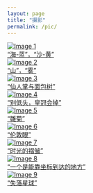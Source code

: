 ```yaml
---
layout: page
title: "摄影"
permalink: /pic/
---
```


<div class="gallery">
  <a href="{{ '/assets/images/001.JPG' | relative_url }}" data-lightbox="gallery" data-title="📍鼓浪屿<br>
  NIKON D90, 51mm, f/11, 1/800s, ISO 200">
    <img src="{{ '/assets/images/001.JPG' | relative_url }}" alt="Image 1">
    <div class="caption">“海-蓝”，“沙-黄”</div>
  </a>
  <a href="{{ '/assets/images/002.JPG' | relative_url }}" data-lightbox="gallery" data-title="📍马里冷旧<br>
  FUJIFILM X100T, 23mm, f/2, 1/1000s, ISO 400">
    <img src="{{ '/assets/images/002.JPG' | relative_url }}" alt="Image 2">
    <div class="caption">“山”，“雾”</div>
  </a>
  <a href="{{ '/assets/images/003.JPG' | relative_url }}" data-lightbox="gallery" data-title="📍厦门植物园<br>
  NIKON D90, 24mm, f/4.5, 1/2000s, ISO 400">
    <img src="{{ '/assets/images/003.JPG' | relative_url }}" alt="Image 3">
    <div class="caption">“仙人掌与面包树”</div>
  </a>
  <a href="{{ '/assets/images/004.JPG' | relative_url }}" data-lightbox="gallery" data-title="📍成都2号线<br>
  iPhone 7, 28mm, f/1.8, 1/17s, ISO 64">
    <img src="{{ '/assets/images/004.JPG' | relative_url }}" alt="Image 4">
    <div class="caption">“别低头，皇冠会掉”</div>
  </a>
  <a href="{{ '/assets/images/005.JPG' | relative_url }}" data-lightbox="gallery" data-title="📍美国伊萨夸<br>
  FUJIFILM X100T, 23mm, f/5.6, 1/2000s, ISO 640">
    <img src="{{ '/assets/images/005.JPG' | relative_url }}" alt="Image 5">
    <div class="caption">“雛菊”</div>
  </a>
    <a href="{{ '/assets/images/006.JPG' | relative_url }}" data-lightbox="gallery" data-title="📍英国伦敦<br>
  FUJIFILM X-T4, 33mm, f/2, 1/600s, ISO 320">
    <img src="{{ '/assets/images/006.JPG' | relative_url }}" alt="Image 6">
    <div class="caption">“伦敦眼”</div>
  </a>
    <a href="{{ '/assets/images/007.JPG' | relative_url }}" data-lightbox="gallery" data-title="📍美国羚羊谷<br>
  FUJIFILM X-T30II, 44mm, f/5, 1/220s, ISO 160">
    <img src="{{ '/assets/images/007.JPG' | relative_url }}" alt="Image 7">
    <div class="caption">“时光的褶皱”</div>
  </a>
    <a href="{{ '/assets/images/008.JPG' | relative_url }}" data-lightbox="gallery" data-title="📍38°23&apos;37.7&quot;N 110°49&apos;56.4&quot;W <br>
  FUJIFILM X-T30II, 68mm, f/5.6, 1/950s, ISO 80">
    <img src="{{ '/assets/images/008.JPG' | relative_url }}" alt="Image 8">
    <div class="caption">“一个是能靠坐标到达的地方”</div>
  </a>
      <a href="{{ '/assets/images/009.JPG' | relative_url }}" data-lightbox="gallery" data-title="📍工厂孤峰 <br>
  Hasselblad, 24mm, f/6.3, 1/640s, ISO 100">
    <img src="{{ '/assets/images/009.JPG' | relative_url }}" alt="Image 9">
    <div class="caption">“失落星球”</div>
  </a>
  <!-- Add more images as needed -->
</div>